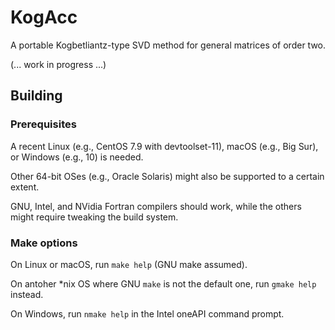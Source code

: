 # KogAcc
A portable Kogbetliantz-type SVD method for general matrices of order two.

(... work in progress ...)

## Building

### Prerequisites

A recent Linux (e.g., CentOS 7.9 with devtoolset-11), macOS (e.g., Big Sur), or Windows (e.g., 10) is needed.

Other 64-bit OSes (e.g., Oracle Solaris) might also be supported to a certain extent.

GNU, Intel, and NVidia Fortran compilers should work, while the others might require tweaking the build system.

### Make options

On Linux or macOS, run ``make help`` (GNU make assumed).

On antoher \*nix OS where GNU `make` is not the default one, run ``gmake help`` instead.

On Windows, run ``nmake help`` in the Intel oneAPI command prompt.
